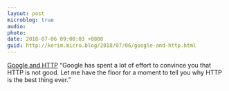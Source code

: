 ```yaml
---
layout: post
microblog: true
audio: 
photo: 
date: 2018-07-06 09:00:03 +0800
guid: http://kerim.micro.blog/2018/07/06/google-and-http.html
---
```

[Google and HTTP](http://this.how/googleAndHttp/) “Google has spent a lot of effort to convince you that HTTP is not good. Let me have the floor for a moment to tell you why HTTP is the best thing ever.” 
